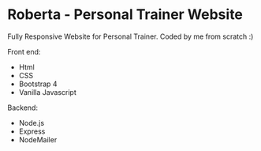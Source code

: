 # Roberta - Personal Trainer Website

Fully Responsive Website for Personal Trainer.
Coded by me from scratch :)

Front end:

* Html
* CSS
* Bootstrap 4
* Vanilla Javascript

Backend:

* Node.js
* Express
* NodeMailer